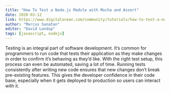 ```yaml
---
title: "How To Test a Node.js Module with Mocha and Assert"
date: 2020-03-12
link: https://www.digitalocean.com/community/tutorials/how-to-test-a-node-js-module-with-mocha-and-assert
author: "Marcus Sanatan"
editor: "David Landup"
tags: [javascript, nodejs]
---
```


Testing is an integral part of software development. It’s common for programmers to run code that tests their application as they make changes in order to confirm it’s behaving as they’d like. With the right test setup, this process can even be automated, saving a lot of time. Running tests consistently after writing new code ensures that new changes don’t break pre-existing features. This gives the developer confidence in their code base, especially when it gets deployed to production so users can interact with it.
